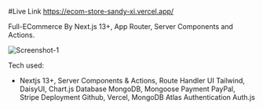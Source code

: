 #Live Link
https://ecom-store-sandy-xi.vercel.app/


Full-ECommerce By Next.js 13+, App Router, Server Components and Actions.

![Screenshot-1](https://github.com/user-attachments/assets/a7b886d1-dcc4-4ba4-b610-bedcc2d42cbf)




Tech used:

- Nextjs 13+, Server Components & Actions, Route Handler
  UI
  Tailwind, DaisyUI, Chart.js
  Database
  MongoDB, Mongoose
  Payment
  PayPal, Stripe
  Deployment
  Github, Vercel, MongoDB Atlas
  Authentication
  Auth.js
